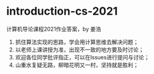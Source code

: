 # introduction-cs-2021
计算机导论课程2021作业答案，by 姜浩
1. 抓住算法实现的思路，学会用计算思维去解决问题；
2. 以老师上课讲授为准，出现不一致的地方要及时讨论；
3. 欢迎各位同学批评指正，可以在Issues进行提问与讨论；
4. 山重水复疑无路，柳暗花明又一村，坚持就是胜利；
